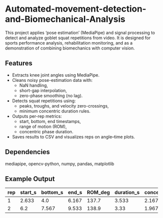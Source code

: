 # Automated-movement-detection-and-Biomechanical-Analysis
This project applies ‘pose estimation’ (MediaPipe) and signal processing to detect and analyze goblet squat repetitions from video. It is designed for sports performance analysis, rehabilitation monitoring, and as a demonstration of combining biomechanics with computer vision.
## Features
- Extracts knee joint angles using MediaPipe.
- Cleans noisy pose-estimation data with:
  - NaN handling,
  - short-gap interpolation,
  - zero-phase smoothing (no lag).
- Detects squat repetitions using:
  - peaks, troughs, and velocity zero-crossings,
  - minimum concentric duration rules.
- Outputs per-rep metrics:
  - start, bottom, end timestamps,
  - range of motion (ROM),
  - concentric phase duration.
- Saves results to CSV and visualizes reps on angle–time plots.

## Dependencies
mediapipe, opencv-python, numpy, pandas, matplotlib

## Example Output

| rep | start\_s | bottom\_s | end\_s | ROM\_deg | duration\_s | concentric\_s |
| --- | -------- | --------- | ------ | -------- | ----------- | ------------- |
| 1   | 2.633    | 4.0       | 6.167  | 137.7     | 3.533       | 2.167           |
| 2   | 6.2      | 7.567     | 9.533  | 138.9     | 3.33        | 1.967           |
